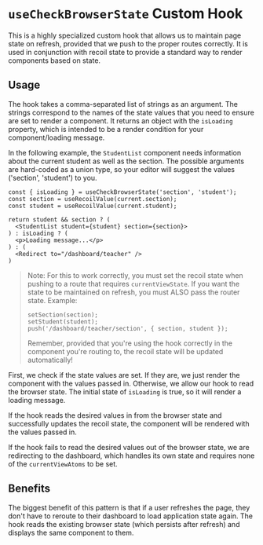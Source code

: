 # `useCheckBrowserState` Custom Hook

This is a highly specialized custom hook that allows us to maintain page state on refresh, provided that we push to the proper routes correctly. It is used in conjunction with recoil state to provide a standard way to render components based on state.

## Usage

The hook takes a comma-separated list of strings as an argument. The strings correspond to the names of the state values that you need to ensure are set to render a component. It returns an object with the `isLoading` property, which is intended to be a render condition for your component/loading message.

In the following example, the `StudentList` component needs information about the current student as well as the section. The possible arguments are hard-coded as a union type, so your editor will suggest the values ('section', 'student') to you.

```tsx
const { isLoading } = useCheckBrowserState('section', 'student');
const section = useRecoilValue(current.section);
const student = useRecoilValue(current.student);

return student && section ? (
  <StudentList student={student} section={section}>
) : isLoading ? (
  <p>Loading message...</p>
) : (
  <Redirect to="/dashboard/teacher" />
)
```

> Note: For this to work correctly, you must set the recoil state when pushing to a route that requires `currentViewState`. If you want the state to be maintained on refresh, you must ALSO pass the router state. Example:
>
> ```tsx
> setSection(section);
> setStudent(student);
> push('/dashboard/teacher/section', { section, student });
> ```
>
> Remember, provided that you're using the hook correctly in the component you're routing to, the recoil state will be updated automatically!

First, we check if the state values are set. If they are, we just render the component with the values passed in. Otherwise, we allow our hook to read the browser state. The initial state of `isLoading` is true, so it will render a loading message.

If the hook reads the desired values in from the browser state and successfully updates the recoil state, the component will be rendered with the values passed in.

If the hook fails to read the desired values out of the browser state, we are redirecting to the dashboard, which handles its own state and requires none of the `currentViewAtoms` to be set.

## Benefits

The biggest benefit of this pattern is that if a user refreshes the page, they don't have to reroute to their dashboard to load application state again. The hook reads the existing browser state (which persists after refresh) and displays the same component to them.
